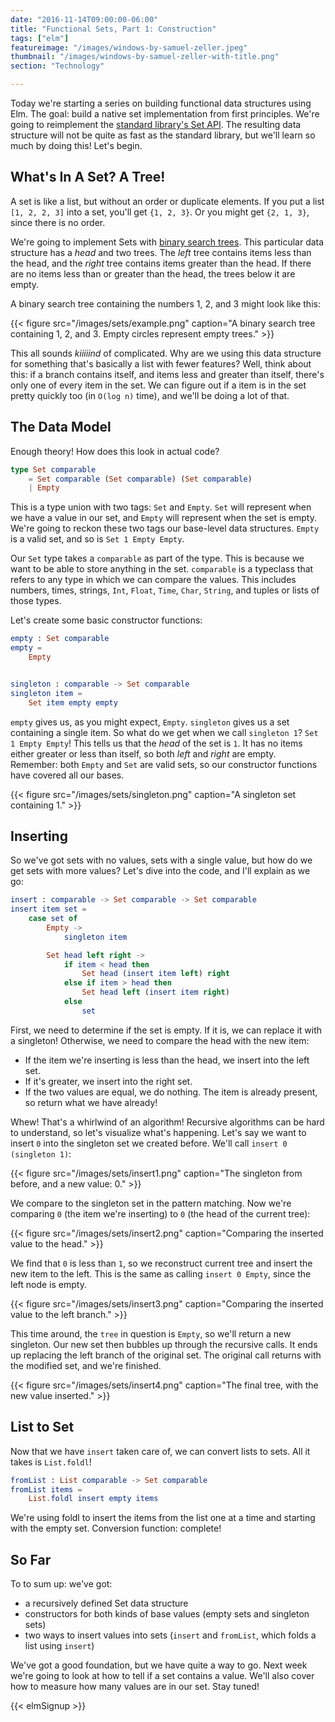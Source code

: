 ```yaml
---
date: "2016-11-14T09:00:00-06:00"
title: "Functional Sets, Part 1: Construction"
tags: ["elm"]
featureimage: "/images/windows-by-samuel-zeller.jpeg"
thumbnail: "/images/windows-by-samuel-zeller-with-title.png"
section: "Technology"

---
```


Today we're starting a series on building functional data structures using Elm.
The goal: build a native set implementation from first principles.
We're going to reimplement the [standard library's Set API](http://package.elm-lang.org/packages/elm-lang/core/4.0.5/Set).
The resulting data structure will not be quite as fast as the standard library, but we'll learn so much by doing this!
Let's begin.

<!--more-->

## What's In A Set? A Tree!

A set is like a list, but without an order or duplicate elements.
If you put a list `[1, 2, 2, 3]` into a set, you'll get `{1, 2, 3}`.
Or you might get `{2, 1, 3}`, since there is no order.

We're going to implement Sets with [binary search trees](https://en.wikipedia.org/wiki/Binary_search_tree).
This particular data structure has a *head* and two trees.
The *left* tree contains items less than the head, and the *right* tree contains items greater than the head.
If there are no items less than or greater than the head, the trees below it are empty.

A binary search tree containing the numbers 1, 2, and 3 might look like this:

{{< figure src="/images/sets/example.png"
           caption="A binary search tree containing 1, 2, and 3. Empty circles represent empty trees." >}}

This all sounds *kiiiiind* of complicated.
Why are we using this data structure for something that's basically a list with fewer features?
Well, think about this: if a branch contains itself, and items less and greater than itself, there's only one of every item in the set.
We can figure out if a item is in the set pretty quickly too (in `O(log n)` time), and we'll be doing a lot of that.

## The Data Model

Enough theory!
How does this look in actual code?

```elm
type Set comparable
    = Set comparable (Set comparable) (Set comparable)
    | Empty
```

This is a type union with two tags: `Set` and `Empty`.
`Set` will represent when we have a value in our set, and `Empty` will represent when the set is empty.
We're going to reckon these two tags our base-level data structures.
`Empty` is a valid set, and so is `Set 1 Empty Empty`.

Our `Set` type takes a `comparable` as part of the type.
This is because we want to be able to store anything in the set.
`comparable` is a typeclass that refers to any type in which we can compare the values.
This includes numbers, times, strings, `Int`, `Float`, `Time`, `Char`, `String`, and tuples or lists of those types.

Let's create some basic constructor functions:

```elm
empty : Set comparable
empty =
    Empty


singleton : comparable -> Set comparable
singleton item =
    Set item empty empty
```

`empty` gives us, as you might expect, `Empty`.
`singleton` gives us a set containing a single item.
So what do we get when we call `singleton 1`?
`Set 1 Empty Empty`!
This tells us that the *head* of the set is `1`.
It has no items either greater or less than itself, so both *left* and *right* are empty.
Remember: both `Empty` and `Set` are valid sets, so our constructor functions have covered all our bases.

{{< figure src="/images/sets/singleton.png"
           caption="A singleton set containing 1." >}}

## Inserting

So we've got sets with no values, sets with a single value, but how do we get sets with more values?
Let's dive into the code, and I'll explain as we go:

```elm
insert : comparable -> Set comparable -> Set comparable
insert item set =
    case set of
        Empty ->
            singleton item

        Set head left right ->
            if item < head then
                Set head (insert item left) right
            else if item > head then
                Set head left (insert item right)
            else
                set
```

First, we need to determine if the set is empty.
If it is, we can replace it with a singleton!
Otherwise, we need to compare the head with the new item:

- If the item we're inserting is less than the head, we insert into the left set.
- If it's greater, we insert into the right set.
- If the two values are equal, we do nothing.
  The item is already present, so return what we have already!

Whew!
That's a whirlwind of an algorithm!
Recursive algorithms can be hard to understand, so let's visualize what's happening.
Let's say we want to insert `0` into the singleton set we created before.
We'll call `insert 0 (singleton 1)`:

{{< figure src="/images/sets/insert1.png"
           caption="The singleton from before, and a new value: 0." >}}

We compare to the singleton set in the pattern matching.
Now we're comparing `0` (the item we're inserting) to `0` (the head of the current tree):

{{< figure src="/images/sets/insert2.png"
           caption="Comparing the inserted value to the head." >}}
           
We find that `0` is less than `1`, so we reconstruct current tree and insert the new item to the left.
This is the same as calling `insert 0 Empty`, since the left node is empty.

{{< figure src="/images/sets/insert3.png"
           caption="Comparing the inserted value to the left branch." >}}
           
This time around, the `tree` in question is `Empty`, so we'll return a new singleton.
Our new set then bubbles up through the recursive calls.
It ends up replacing the left branch of the original set.
The original call returns with the modified set, and we're finished.

{{< figure src="/images/sets/insert4.png"
           caption="The final tree, with the new value inserted." >}}

## List to Set

Now that we have `insert` taken care of, we can convert lists to sets.
All it takes is `List.foldl`!

```elm
fromList : List comparable -> Set comparable
fromList items =
    List.foldl insert empty items
```

We're using foldl to insert the items from the list one at a time and starting with the empty set.
Conversion function: complete!

## So Far

To to sum up: we've got:

- a recursively defined Set data structure
- constructors for both kinds of base values (empty sets and singleton sets)
- two ways to insert values into sets (`insert` and `fromList`, which folds a list using `insert`)

We've got a good foundation, but we have quite a way to go.
Next week we're going to look at how to tell if a set contains a value.
We'll also cover how to measure how many values are in our set.
Stay tuned!

{{< elmSignup >}}
